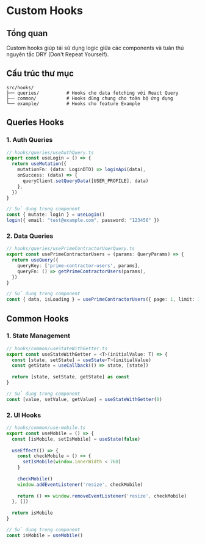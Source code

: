 # Custom Hooks

## Tổng quan

Custom hooks giúp tái sử dụng logic giữa các components và tuân thủ nguyên tắc DRY (Don't Repeat Yourself).

## Cấu trúc thư mục

```
src/hooks/
├── queries/          # Hooks cho data fetching với React Query
├── common/           # Hooks dùng chung cho toàn bộ ứng dụng
└── example/          # Hooks cho feature Example
```

## Queries Hooks

### 1. Auth Queries

```typescript
// hooks/queries/useAuthQuery.ts
export const useLogin = () => {
  return useMutation({
    mutationFn: (data: LoginDTO) => loginApi(data),
    onSuccess: (data) => {
      queryClient.setQueryData([USER_PROFILE], data)
    },
  })
}

// Sử dụng trong component
const { mutate: login } = useLogin()
login({ email: "test@example.com", password: "123456" })
```

### 2. Data Queries

```typescript
// hooks/queries/usePrimeContractorUserQuery.ts
export const usePrimeContractorUsers = (params: QueryParams) => {
  return useQuery({
    queryKey: ['prime-contractor-users', params],
    queryFn: () => getPrimeContractorUsers(params),
  })
}

// Sử dụng trong component
const { data, isLoading } = usePrimeContractorUsers({ page: 1, limit: 10 })
```

## Common Hooks

### 1. State Management

```typescript
// hooks/common/useStateWithGetter.ts
export const useStateWithGetter = <T>(initialValue: T) => {
  const [state, setState] = useState<T>(initialValue)
  const getState = useCallback(() => state, [state])
  
  return [state, setState, getState] as const
}

// Sử dụng trong component
const [value, setValue, getValue] = useStateWithGetter(0)
```

### 2. UI Hooks

```typescript
// hooks/common/use-mobile.ts
export const useMobile = () => {
  const [isMobile, setIsMobile] = useState(false)
  
  useEffect(() => {
    const checkMobile = () => {
      setIsMobile(window.innerWidth < 768)
    }
    
    checkMobile()
    window.addEventListener('resize', checkMobile)
    
    return () => window.removeEventListener('resize', checkMobile)
  }, [])
  
  return isMobile
}

// Sử dụng trong component
const isMobile = useMobile()
```